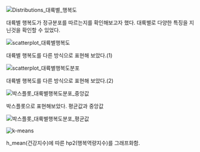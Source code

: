 ![Distributions_대륙별_행복도](https://bn1301files.storage.live.com/y4mQJRGNy3v5oLjsnP_Jw48j5JYWsjPZGHtCc8thF4QIpTzBPLr6qXU9Rb33S0w1PwMJkBfI6jmq98eosjKLhvqCe4Tm5muFbf5bcd7rnwODIvXbgGcpaWoXqHJ1bsr3tGsqvT9LOGJBBjKITIVIyHnN3NyR6A2cgovue078ZXDC8RE8eXEUIUQbgbzshkOt4Zh?width=1631&height=956&cropmode=none)

대륙별 행복도가 정규분포를 따르는지를 확인해보고자 했다. 대륙별로 다양한 특징을 지닌것을 확인할 수 있었다.

![scatterplot_대륙별행복도](https://bn1301files.storage.live.com/y4mA2Yp_PgsR_IG5Ac-vkhUL9suNrjUuSzpRrSDZEdRzQxAzlCNOMIMw2xXJ3lSYJmhrJQXN7z9u107ndX-g9i8qne6rvBBfyxyDiSdiaNLF-ES2P-IFNUM5cedofAVrCGTcGg_-KEv_rQBFXGL0Ue8ijRe62m_otMJupZAqR8U0TvR7MvQ5wb94rYDEaJFmNOu?width=1667&height=964&cropmode=none)

대륙별 행복도를 다른 방식으로 표현해 보았다.(1)

![scatterplot_대륙별행복도분포](https://bn1301files.storage.live.com/y4m7GWi2Dlc6rAMd0tbicTo60gTNr6Z09jZ8puUC0St1-uYLktDRVKPBKFTcRtuZ1IyRfgw4oQ8tcyc3w0pTn0DlYQXLPlmelGe15n4dKr-B48wX_SzQZfHzx8Tw6-2MBtDCA-090yiuggNGM5B9Mqvl91p1T3PqhXDrpRNVnVLwDsLJuYsiNh3uYiWBtHDqNGZ?width=879&height=661&cropmode=none)

대륙별 행복도를 다른 방식으로 표현해 보았다.(2)

![박스플롯_대륙별행복도분포_중앙값](https://bn1301files.storage.live.com/y4mm1v2xqpNNOh4hKDE94JyyYR6499rNj9g86Y7uq8inWWEIqeYqIjbi21KbSgDH54haWfPUNs4_LtWte9Bm43ZQl4xsdALXE9OxuPgmX1ZyFSnyy4pQ9jYzqlc1h1b0p3LWgOkaJOOyZXvF4sqx1Xi9ahoE9NEjWIicyiFjOnH6AbZRut_hdlViATLxoYKIRD2?width=1612&height=1020&cropmode=none)

박스플롯으로 표현해보았다. 평균값과 중앙값

![박스플롯_대륙별행복도분포_평균값](https://bn1301files.storage.live.com/y4mJUkc90FcFocwTLLweqTf4z1m2VvA6XMQ1dIzdw4aTNaa-8rPLG3FpfvPIhcmjA3SXkhiG2XCfXC-Gtc7EZMiJF1T34lemLnIQTpPPTIJzzIFc7J3nXGpRKrgZzkWStxLCXOCoGBESjPO8c7bCXsA_zRJj-VGzVesuvqqC3_GUx2PZ5Zb6QQYkNbS_jxLf74P?width=1612&height=1020&cropmode=none)



![k-means](https://bn1301files.storage.live.com/y4mCqG83sHyoHWVrX3uzanzU6UbFTbQPGw2IL_Z7cgYQsaGYVlnsEuDs5vfjTFAgX-kKbhwF5m6ifioMI8-z73NZBjsPfTsSI-YhEO-2Orj9K-IOj67Fu4Goch4rb5vnELdfXCP1D9HUo1w1FUcxI50yRx0RBj8xSX4lfQq7oSNg_jDJfmEdmJ1kS620YKHDpAO?width=840&height=663&cropmode=none)

h_mean(건강지수)에 따른 hp2(행복역량지수)를 그래프화함.
